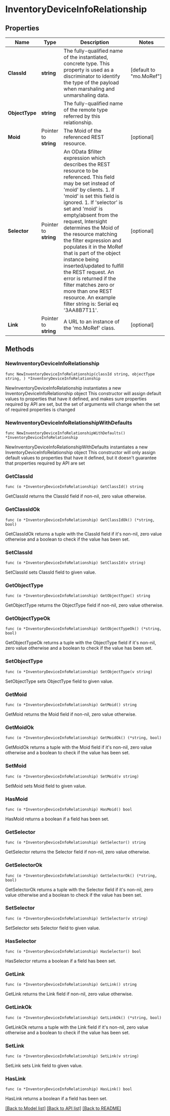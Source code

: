 # InventoryDeviceInfoRelationship

## Properties

Name | Type | Description | Notes
------------ | ------------- | ------------- | -------------
**ClassId** | **string** | The fully-qualified name of the instantiated, concrete type. This property is used as a discriminator to identify the type of the payload when marshaling and unmarshaling data. | [default to "mo.MoRef"]
**ObjectType** | **string** | The fully-qualified name of the remote type referred by this relationship. | 
**Moid** | Pointer to **string** | The Moid of the referenced REST resource. | [optional] 
**Selector** | Pointer to **string** | An OData $filter expression which describes the REST resource to be referenced. This field may be set instead of &#39;moid&#39; by clients. 1. If &#39;moid&#39; is set this field is ignored. 1. If &#39;selector&#39; is set and &#39;moid&#39; is empty/absent from the request, Intersight determines the Moid of the resource matching the filter expression and populates it in the MoRef that is part of the object instance being inserted/updated to fulfill the REST request. An error is returned if the filter matches zero or more than one REST resource. An example filter string is: Serial eq &#39;3AA8B7T11&#39;. | [optional] 
**Link** | Pointer to **string** | A URL to an instance of the &#39;mo.MoRef&#39; class. | [optional] 

## Methods

### NewInventoryDeviceInfoRelationship

`func NewInventoryDeviceInfoRelationship(classId string, objectType string, ) *InventoryDeviceInfoRelationship`

NewInventoryDeviceInfoRelationship instantiates a new InventoryDeviceInfoRelationship object
This constructor will assign default values to properties that have it defined,
and makes sure properties required by API are set, but the set of arguments
will change when the set of required properties is changed

### NewInventoryDeviceInfoRelationshipWithDefaults

`func NewInventoryDeviceInfoRelationshipWithDefaults() *InventoryDeviceInfoRelationship`

NewInventoryDeviceInfoRelationshipWithDefaults instantiates a new InventoryDeviceInfoRelationship object
This constructor will only assign default values to properties that have it defined,
but it doesn't guarantee that properties required by API are set

### GetClassId

`func (o *InventoryDeviceInfoRelationship) GetClassId() string`

GetClassId returns the ClassId field if non-nil, zero value otherwise.

### GetClassIdOk

`func (o *InventoryDeviceInfoRelationship) GetClassIdOk() (*string, bool)`

GetClassIdOk returns a tuple with the ClassId field if it's non-nil, zero value otherwise
and a boolean to check if the value has been set.

### SetClassId

`func (o *InventoryDeviceInfoRelationship) SetClassId(v string)`

SetClassId sets ClassId field to given value.


### GetObjectType

`func (o *InventoryDeviceInfoRelationship) GetObjectType() string`

GetObjectType returns the ObjectType field if non-nil, zero value otherwise.

### GetObjectTypeOk

`func (o *InventoryDeviceInfoRelationship) GetObjectTypeOk() (*string, bool)`

GetObjectTypeOk returns a tuple with the ObjectType field if it's non-nil, zero value otherwise
and a boolean to check if the value has been set.

### SetObjectType

`func (o *InventoryDeviceInfoRelationship) SetObjectType(v string)`

SetObjectType sets ObjectType field to given value.


### GetMoid

`func (o *InventoryDeviceInfoRelationship) GetMoid() string`

GetMoid returns the Moid field if non-nil, zero value otherwise.

### GetMoidOk

`func (o *InventoryDeviceInfoRelationship) GetMoidOk() (*string, bool)`

GetMoidOk returns a tuple with the Moid field if it's non-nil, zero value otherwise
and a boolean to check if the value has been set.

### SetMoid

`func (o *InventoryDeviceInfoRelationship) SetMoid(v string)`

SetMoid sets Moid field to given value.

### HasMoid

`func (o *InventoryDeviceInfoRelationship) HasMoid() bool`

HasMoid returns a boolean if a field has been set.

### GetSelector

`func (o *InventoryDeviceInfoRelationship) GetSelector() string`

GetSelector returns the Selector field if non-nil, zero value otherwise.

### GetSelectorOk

`func (o *InventoryDeviceInfoRelationship) GetSelectorOk() (*string, bool)`

GetSelectorOk returns a tuple with the Selector field if it's non-nil, zero value otherwise
and a boolean to check if the value has been set.

### SetSelector

`func (o *InventoryDeviceInfoRelationship) SetSelector(v string)`

SetSelector sets Selector field to given value.

### HasSelector

`func (o *InventoryDeviceInfoRelationship) HasSelector() bool`

HasSelector returns a boolean if a field has been set.

### GetLink

`func (o *InventoryDeviceInfoRelationship) GetLink() string`

GetLink returns the Link field if non-nil, zero value otherwise.

### GetLinkOk

`func (o *InventoryDeviceInfoRelationship) GetLinkOk() (*string, bool)`

GetLinkOk returns a tuple with the Link field if it's non-nil, zero value otherwise
and a boolean to check if the value has been set.

### SetLink

`func (o *InventoryDeviceInfoRelationship) SetLink(v string)`

SetLink sets Link field to given value.

### HasLink

`func (o *InventoryDeviceInfoRelationship) HasLink() bool`

HasLink returns a boolean if a field has been set.


[[Back to Model list]](../README.md#documentation-for-models) [[Back to API list]](../README.md#documentation-for-api-endpoints) [[Back to README]](../README.md)


